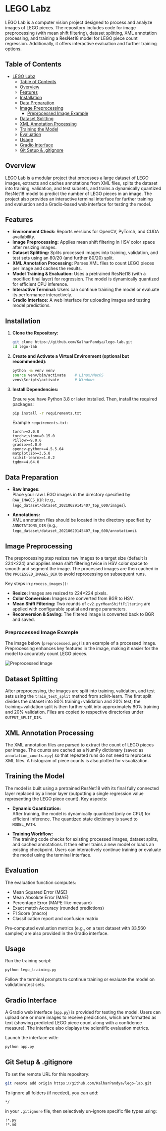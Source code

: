 
# LEGO Labz

LEGO Lab is a computer vision project designed to process and analyze images of LEGO pieces. The repository includes code for image preprocessing (with mean shift filtering), dataset splitting, XML annotation processing, and training a ResNet18 model for LEGO piece count regression. Additionally, it offers interactive evaluation and further training options.

## Table of Contents

- [LEGO Labz](#lego-labz)
  - [Table of Contents](#table-of-contents)
  - [Overview](#overview)
  - [Features](#features)
  - [Installation](#installation)
  - [Data Preparation](#data-preparation)
  - [Image Preprocessing](#image-preprocessing)
    - [Preprocessed Image Example](#preprocessed-image-example)
  - [Dataset Splitting](#dataset-splitting)
  - [XML Annotation Processing](#xml-annotation-processing)
  - [Training the Model](#training-the-model)
  - [Evaluation](#evaluation)
  - [Usage](#usage)
  - [Gradio Interface](#gradio-interface)
  - [Git Setup \& .gitignore](#git-setup--gitignore)

## Overview

LEGO Lab is a modular project that processes a large dataset of LEGO images, extracts and caches annotations from XML files, splits the dataset into training, validation, and test subsets, and trains a dynamically quantized ResNet18 model to predict the number of LEGO pieces in an image. The project also provides an interactive terminal interface for further training and evaluation and a Gradio-based web interface for testing the model.

## Features

- **Environment Check:** Reports versions for OpenCV, PyTorch, and CUDA availability.
- **Image Preprocessing:** Applies mean shift filtering in HSV color space after resizing images.
- **Dataset Splitting:** Splits processed images into training, validation, and test sets using an 80/20 (and further 80/20) split.
- **XML Annotation Processing:** Parses XML files to count LEGO pieces per image and caches the results.
- **Model Training & Evaluation:** Uses a pretrained ResNet18 (with a modified final layer) for regression. The model is dynamically quantized for efficient CPU inference.
- **Interactive Terminal:** Users can continue training the model or evaluate its performance interactively.
- **Gradio Interface:** A web interface for uploading images and testing model predictions.

## Installation

1. **Clone the Repository:**

   ```bash
   git clone https://github.com/KalharPandya/lego-lab.git
   cd lego-lab
   ```

2. **Create and Activate a Virtual Environment (optional but recommended):**

   ```bash
   python -m venv venv
   source venv/bin/activate    # Linux/MacOS
   venv\Scripts\activate       # Windows
   ```

3. **Install Dependencies:**

   Ensure you have Python 3.8 or later installed. Then, install the required packages:

   ```bash
   pip install -r requirements.txt
   ```

   Example `requirements.txt`:

   ```
   torch>=2.0.0
   torchvision>=0.15.0
   Pillow>=9.0.0
   gradio>=4.0.0
   opencv-python>=4.5.5.64
   matplotlib>=3.5.0
   scikit-learn>=1.0.2
   tqdm>=4.64.0
   ```

## Data Preparation

- **Raw Images:**  
  Place your raw LEGO images in the directory specified by `RAW_IMAGES_DIR` (e.g., `lego_dataset/dataset_20210629145407_top_600/images`).

- **Annotations:**  
  XML annotation files should be located in the directory specified by `ANNOTATIONS_DIR` (e.g., `lego_dataset/dataset_20210629145407_top_600/annotations`).

## Image Preprocessing

The preprocessing step resizes raw images to a target size (default is 224×224) and applies mean shift filtering twice in HSV color space to smooth and segment the image. The processed images are then cached in the `PROCESSED_IMAGES_DIR` to avoid reprocessing on subsequent runs.

Key steps in `process_images()`:
- **Resize:** Images are resized to 224×224 pixels.
- **Color Conversion:** Images are converted from BGR to HSV.
- **Mean Shift Filtering:** Two rounds of `cv2.pyrMeanShiftFiltering` are applied with configurable spatial and range parameters.
- **Reconversion & Saving:** The filtered image is converted back to BGR and saved.

### Preprocessed Image Example

The image below (`preprocessed.png`) is an example of a processed image. Preprocessing enhances key features in the image, making it easier for the model to accurately count LEGO pieces.

![Preprocessed Image](preprocessed.png)


## Dataset Splitting

After preprocessing, the images are split into training, validation, and test sets using the `train_test_split` method from scikit-learn. The first split divides the dataset into 80% training+validation and 20% test; the training+validation split is then further split into approximately 80% training and 20% validation. Files are copied to respective directories under `OUTPUT_SPLIT_DIR`.

## XML Annotation Processing

The XML annotation files are parsed to extract the count of LEGO pieces per image. The counts are cached as a NumPy dictionary (saved as `annotation_counts.npy`) so that repeated runs do not need to reprocess XML files. A histogram of piece counts is also plotted for visualization.

## Training the Model

The model is built using a pretrained ResNet18 with its final fully connected layer replaced by a linear layer (outputting a single regression value representing the LEGO piece count). Key aspects:

- **Dynamic Quantization:**  
  After training, the model is dynamically quantized (only on CPU) for efficient inference. The quantized state dictionary is saved to `MODEL_PATH`.

- **Training Workflow:**  
  The training code checks for existing processed images, dataset splits, and cached annotations. It then either trains a new model or loads an existing checkpoint. Users can interactively continue training or evaluate the model using the terminal interface.

## Evaluation

The evaluation function computes:
- Mean Squared Error (MSE)
- Mean Absolute Error (MAE)
- Percentage Error (MAPE-like measure)
- Exact match Accuracy (rounded predictions)
- F1 Score (macro)
- Classification report and confusion matrix

Pre-computed evaluation metrics (e.g., on a test dataset with 33,560 samples) are also provided in the Gradio interface.

## Usage

Run the training script:
```bash
python lego_training.py
```
Follow the terminal prompts to continue training or evaluate the model on validation/test sets.

## Gradio Interface

A Gradio web interface (`app.py`) is provided for testing the model. Users can upload one or more images to receive predictions, which are formatted as text (showing predicted LEGO piece count along with a confidence measure). The interface also displays the scientific evaluation metrics.

Launch the interface with:
```bash
python app.py
```

## Git Setup & .gitignore

To set the remote URL for this repository:
```bash
git remote add origin https://github.com/KalharPandya/lego-lab.git
```
To ignore all folders (if needed), you can add:
```
*/
```
in your `.gitignore` file, then selectively un-ignore specific file types using:
```
!*.py
!*.md
```
